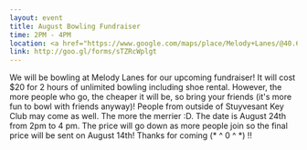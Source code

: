 ```yaml
---
layout: event
title: August Bowling Fundraiser
time: 2PM - 4PM
location: <a href="https://www.google.com/maps/place/Melody+Lanes/@40.6527418,-74.0028771,17z/data=!3m1!4b1!4m2!3m1!1s0x89c25ac6e71e22af:0xf94d7345c02d2046">Melody Lanes 461 37th St, Brooklyn, NY 11232</a>
link: http://goo.gl/forms/sTZRcWplgt
---
```

We will be bowling at Melody Lanes for our upcoming fundraiser! It will cost $20 for 2 hours of unlimited bowling including shoe rental. However, the more people who go, the cheaper it will be, so bring your friends (it's more fun to bowl with friends anyway)! People from outside of Stuyvesant Key Club may come as well. The more the merrier :D. The date is August 24th from 2pm to 4 pm. The price will go down as more people join so the final price will be sent on August 14th! Thanks for coming (* ^ 0 ^ *) !!